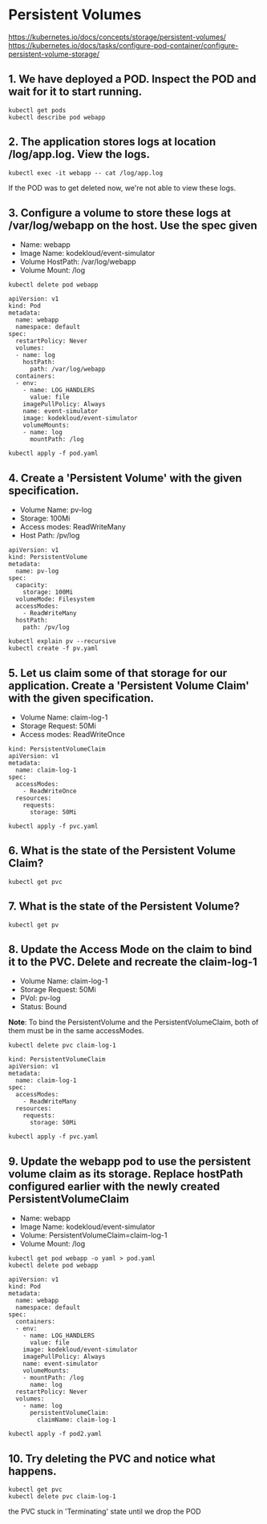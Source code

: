 # Persistent Volumes

https://kubernetes.io/docs/concepts/storage/persistent-volumes/
https://kubernetes.io/docs/tasks/configure-pod-container/configure-persistent-volume-storage/

## 1. We have deployed a POD. Inspect the POD and wait for it to start running.

```
kubectl get pods
kubectl describe pod webapp
```

## 2. The application stores logs at location /log/app.log. View the logs.

```
kubectl exec -it webapp -- cat /log/app.log
```

If the POD was to get deleted now, we're not able to view these logs.

## 3. Configure a volume to store these logs at /var/log/webapp on the host. Use the spec given

* Name: webapp
* Image Name: kodekloud/event-simulator
* Volume HostPath: /var/log/webapp
* Volume Mount: /log

```
kubectl delete pod webapp
```

```
apiVersion: v1
kind: Pod
metadata:
  name: webapp
  namespace: default
spec:
  restartPolicy: Never
  volumes:
  - name: log
    hostPath:
      path: /var/log/webapp
  containers:
  - env:
    - name: LOG_HANDLERS
      value: file
    imagePullPolicy: Always
    name: event-simulator
    image: kodekloud/event-simulator
    volumeMounts:
    - name: log
      mountPath: /log
```

```
kubectl apply -f pod.yaml
```

## 4. Create a 'Persistent Volume' with the given specification.

* Volume Name: pv-log
* Storage: 100Mi
* Access modes: ReadWriteMany
* Host Path: /pv/log

```
apiVersion: v1
kind: PersistentVolume
metadata:
  name: pv-log
spec:
  capacity:
    storage: 100Mi
  volumeMode: Filesystem
  accessModes:
    - ReadWriteMany
  hostPath:
    path: /pv/log
```
```
kubectl explain pv --recursive
kubectl create -f pv.yaml
```

## 5. Let us claim some of that storage for our application. Create a 'Persistent Volume Claim' with the given specification.

* Volume Name: claim-log-1
* Storage Request: 50Mi
* Access modes: ReadWriteOnce

```
kind: PersistentVolumeClaim
apiVersion: v1
metadata:
  name: claim-log-1
spec:
  accessModes:
    - ReadWriteOnce
  resources:
    requests:
      storage: 50Mi
```

```
kubectl apply -f pvc.yaml
```

## 6. What is the state of the Persistent Volume Claim?

`kubectl get pvc`

## 7. What is the state of the Persistent Volume?

`kubectl get pv`

## 8. Update the Access Mode on the claim to bind it to the PVC. Delete and recreate the claim-log-1

* Volume Name: claim-log-1
* Storage Request: 50Mi
* PVol: pv-log
* Status: Bound

**Note**: To bind the PersistentVolume and the PersistentVolumeClaim, both of them must be in the same accessModes.

```
kubectl delete pvc claim-log-1
```

```
kind: PersistentVolumeClaim
apiVersion: v1
metadata:
  name: claim-log-1
spec:
  accessModes:
    - ReadWriteMany
  resources:
    requests:
      storage: 50Mi
```

```
kubectl apply -f pvc.yaml
```
## 9. Update the webapp pod to use the persistent volume claim as its storage. Replace hostPath configured earlier with the newly created PersistentVolumeClaim

* Name: webapp
* Image Name: kodekloud/event-simulator
* Volume: PersistentVolumeClaim=claim-log-1
* Volume Mount: /log

```
kubectl get pod webapp -o yaml > pod.yaml
kubectl delete pod webapp
```

```
apiVersion: v1
kind: Pod
metadata:
  name: webapp
  namespace: default
spec:
  containers:
  - env:
    - name: LOG_HANDLERS
      value: file
    image: kodekloud/event-simulator
    imagePullPolicy: Always
    name: event-simulator
    volumeMounts:
    - mountPath: /log
      name: log
  restartPolicy: Never
  volumes:
    - name: log
      persistentVolumeClaim:
        claimName: claim-log-1
```

```
kubectl apply -f pod2.yaml
```

## 10. Try deleting the PVC and notice what happens.

```
kubectl get pvc
kubectl delete pvc claim-log-1
```

the PVC stuck in 'Terminating' state until we drop the POD